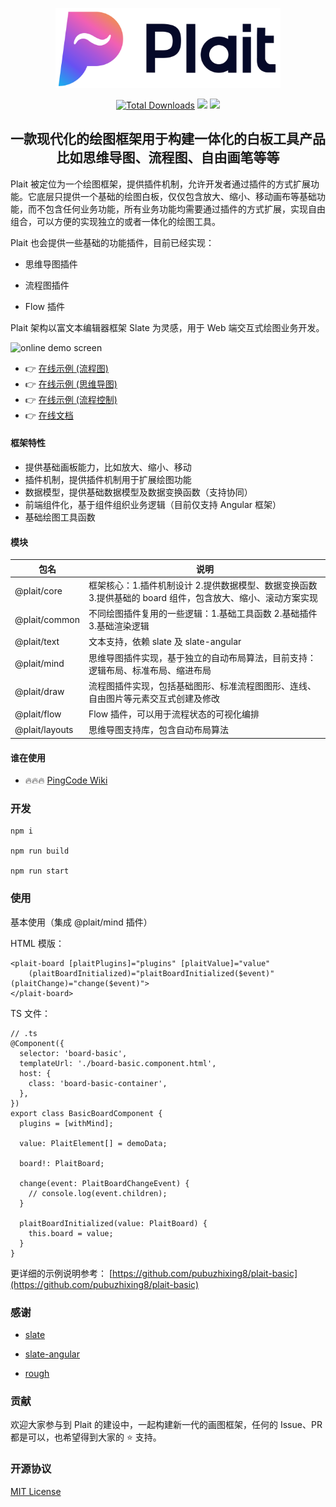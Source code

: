 <p align="center">
  <picture style="width: 320px">
    <source media="(prefers-color-scheme: light)" srcset="https://github.com/worktile/plait/blob/develop/.docgeni/public/assets/plait-logo-h.png?raw=true" />
    <source media="(prefers-color-scheme: dark)" srcset="https://github.com/worktile/plait/blob/develop/.docgeni/public/assets/plait-logo-h-dark.png?raw=true" />
    <img src="https://github.com/worktile/plait/blob/develop/.docgeni/public/assets/plait-horizontal-logo.png?raw=true" width="360" alt="Plait logo and name" />
  </picture>
</p>

<div align="center">
  <p>
    <a href="https://www.npmjs.com/package/@plait/core"><img src="https://img.shields.io/npm/dm/@plait/core.svg" alt="Total Downloads"></a>
    <a target="_blank" href="https://github.com/worktile/plait/releases/latest"><img src="https://img.shields.io/github/v/release/worktile/plait" /></a>
    <a target="_blank" href="https://github.com/worktile/plait/blob/develop/LICENSE"><img src="https://badgen.now.sh/badge/license/MIT" /></a>
  </p>
  <h2>
    一款现代化的绘图框架用于构建一体化的白板工具产品 </br>
    比如思维导图、流程图、自由画笔等等
  </h3>
</div>


Plait 被定位为一个绘图框架，提供插件机制，允许开发者通过插件的方式扩展功能。它底层只提供一个基础的绘图白板，仅仅包含放大、缩小、移动画布等基础功能，而不包含任何业务功能，所有业务功能均需要通过插件的方式扩展，实现自由组合，可以方便的实现独立的或者一体化的绘图工具。

Plait 也会提供一些基础的功能插件，目前已经实现：

- 思维导图插件

- 流程图插件

- Flow 插件



Plait 架构以富文本编辑器框架 Slate 为灵感，用于 Web 端交互式绘图业务开发。

![online demo screen](https://github.com/worktile/plait/blob/develop/.docgeni/public/assets/mind-draw-flow.gif?raw=true)


- 👉 [在线示例 (流程图)](https://plait-gamma.vercel.app?init=draw)
- 👉 [在线示例 (思维导图)](https://plait-gamma.vercel.app?init=mind)
- 👉 [在线示例 (流程控制)](https://plait-gamma.vercel.app/flow)
- 👉 [在线文档](https://plait-docs.vercel.app)

#### 框架特性

- 提供基础画板能力，比如放大、缩小、移动
- 插件机制，提供插件机制用于扩展绘图功能
- 数据模型，提供基础数据模型及数据变换函数（支持协同）
- 前端组件化，基于组件组织业务逻辑（目前仅支持 Angular 框架）
- 基础绘图工具函数




#### 模块

|包名|说明
|---|---|
|@plait/core|框架核心：1.插件机制设计 2.提供数据模型、数据变换函数 3.提供基础的 board 组件，包含放大、缩小、滚动方案实现|
|@plait/common|不同绘图插件复用的一些逻辑：1.基础工具函数 2.基础插件 3.基础渲染逻辑|
|@plait/text|文本支持，依赖 slate 及 slate-angular|
|@plait/mind|思维导图插件实现，基于独立的自动布局算法，目前支持：逻辑布局、标准布局、缩进布局|
|@plait/draw|流程图插件实现，包括基础图形、标准流程图图形、连线、自由图片等元素交互式创建及修改|
|@plait/flow|Flow 插件，可以用于流程状态的可视化编排|
|@plait/layouts|思维导图支持库，包含自动布局算法|


#### 谁在使用

- 🔥🔥🔥 [PingCode Wiki](https://pingcode.com/solutions/knowledge-manage)


### 开发

```
npm i

npm run build

npm run start
```



### 使用

基本使用（集成 @plait/mind 插件）

HTML 模版：

```
<plait-board [plaitPlugins]="plugins" [plaitValue]="value"
    (plaitBoardInitialized)="plaitBoardInitialized($event)" (plaitChange)="change($event)">
</plait-board>
```

TS 文件：

```
// .ts
@Component({
  selector: 'board-basic',
  templateUrl: './board-basic.component.html',
  host: {
    class: 'board-basic-container',
  },
})
export class BasicBoardComponent {
  plugins = [withMind];

  value: PlaitElement[] = demoData;

  board!: PlaitBoard;

  change(event: PlaitBoardChangeEvent) {
    // console.log(event.children);
  }

  plaitBoardInitialized(value: PlaitBoard) {
    this.board = value;
  }
}
```

更详细的示例说明参考：  [https://github.com/pubuzhixing8/plait-basic](https://github.com/pubuzhixing8/plait-basic)  



### 感谢

- [slate](https://github.com/ianstormtaylor/slate)

- [slate-angular](https://github.com/worktile/slate-angular)

- [rough](https://github.com/rough-stuff/rough)



### 贡献

欢迎大家参与到 Plait 的建设中，一起构建新一代的画图框架，任何的 Issue、PR 都是可以，也希望得到大家的 ⭐️ 支持。



### 开源协议

  [MIT License](https://github.com/worktile/slate-angular/blob/master/LICENSE)  



